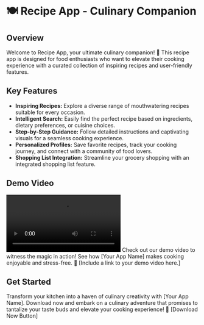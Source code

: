 # 🍽️ Recipe App - Culinary Companion

## Overview

Welcome to  Recipe App, your ultimate culinary companion! 🌟 This recipe app is designed for food enthusiasts who want to elevate their cooking experience with a curated collection of inspiring recipes and user-friendly features.

## Key Features

- **Inspiring Recipes:** Explore a diverse range of mouthwatering recipes suitable for every occasion.
- **Intelligent Search:** Easily find the perfect recipe based on ingredients, dietary preferences, or cuisine choices.
- **Step-by-Step Guidance:** Follow detailed instructions and captivating visuals for a seamless cooking experience.
- **Personalized Profiles:** Save favorite recipes, track your cooking journey, and connect with a community of food lovers.
- **Shopping List Integration:** Streamline your grocery shopping with an integrated shopping list feature.

## Demo Video
![](https://github.com/DarkPlaying/Cooking-App/blob/main/video_2023-12-06T19.03.48%5B1%5D.mp4)
Check out our demo video to witness the magic in action! See how [Your App Name] makes cooking enjoyable and stress-free. 🎥 [Include a link to your demo video here.]

## Get Started

Transform your kitchen into a haven of culinary creativity with [Your App Name]. Download now and embark on a culinary adventure that promises to tantalize your taste buds and elevate your cooking experience! 📲 [Download Now Button]
